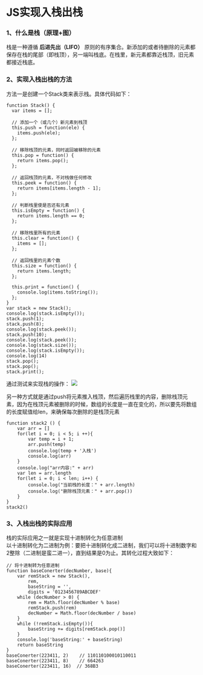 # JS实现入栈出栈  
### 1、什么是栈（原理+图）  
  栈是一种遵循 **后进先出（LIFO）** 原则的有序集合。新添加的或者待删除的元素都保存在栈的尾部（即栈顶），另一端叫栈底。在栈里，新元素都靠近栈顶，旧元素都接近栈底。    
### 2、实现入栈出栈的方法
方法一是创建一个Stack类来表示栈。具体代码如下：
```
function Stack() {
  var items = [];

  // 添加一个（或几个）新元素到栈顶
  this.push = function(ele) {
    items.push(ele);
  };
    
  // 移除栈顶的元素，同时返回被移除的元素
  this.pop = function() {
    return items.pop();
  };

  // 返回栈顶的元素，不对栈做任何修改
  this.peek = function() {
    return items[items.length - 1];
  };

  // 判断栈里使是否还有元素
  this.isEmpty = function() {
    return items.length == 0;
  };

  // 移除栈里所有的元素
  this.clear = function() {
    items = [];
  };

  // 返回栈里的元素个数
  this.size = function() {
    return items.length;
  };

  this.print = function() {
    console.log(items.toString());
  };
}
var stack = new Stack();
console.log(stack.isEmpty());
stack.push(1);
stack.push(8);
console.log(stack.peek());
stack.push(10);
console.log(stack.peek());
console.log(stack.size());
console.log(stack.isEmpty());
console.log(14)
stack.pop();
stack.pop();
stack.print();
```
通过测试来实现栈的操作：
![](./img/stack-2.png)


另一种方式就是通过push将元素推入栈顶，然后遍历栈里的内容，删除栈顶元素，因为在栈顶元素被删除的时候，数组的长度是一直在变化的，所以要先将数组的长度赋值给len，来确保每次删除的是栈顶元素
```
function stack2 () {
    var arr = []
    for(let i = 0; i < 5; i ++){
        var temp = i + 1;
        arr.push(temp)
        console.log(temp + '入栈')
        console.log(arr)
    }
    console.log("arr内容:" + arr)
    var len = arr.length
    for(let i = 0; i < len; i++) {
        console.log("当前栈的长度：" + arr.length)
        console.log("删除栈顶元素：" + arr.pop())
    }
}
stack2()
```
### 3、入栈出栈的实际应用  
栈的实际应用之一就是实现十进制转化为任意进制  
以十进制转化为二进制为例：要把十进制转化成二进制，我们可以将十进制数字和2整除（二进制是蛮二进一），直到结果是0为止。其转化过程大致如下：
```
// 将十进制转为任意进制
function baseConerter(decNumber, base){
    var remStack = new Stack(),
        rem,
        baseString = '',
        digits = '0123456789ABCDEF'
    while (decNumber > 0) {
        rem = Math.floor(decNumber % base)
        remStack.push(rem)
        decNumber = Math.floor(decNumber / base)
    }
    while (!remStack.isEmpty()){
        baseString += digits[remStack.pop()]
    }
    console.log('baseString:' + baseString)
    return baseString
}
baseConerter(223411, 2)    // 110110100010110011
baseConerter(223411, 8)    // 664263
baseConerter(223411, 16)  // 368B3
```